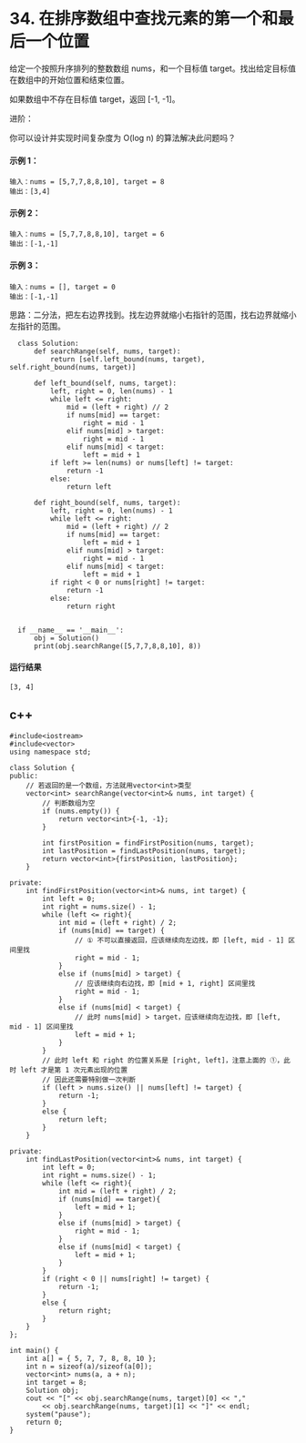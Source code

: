 # 34. 在排序数组中查找元素的第一个和最后一个位置
给定一个按照升序排列的整数数组 nums，和一个目标值 target。找出给定目标值在数组中的开始位置和结束位置。

如果数组中不存在目标值 target，返回 [-1, -1]。

进阶：

你可以设计并实现时间复杂度为 O(log n) 的算法解决此问题吗？
 

#### 示例 1：

    输入：nums = [5,7,7,8,8,10], target = 8
    输出：[3,4]
#### 示例 2：

    输入：nums = [5,7,7,8,8,10], target = 6
    输出：[-1,-1]
#### 示例 3：

    输入：nums = [], target = 0
    输出：[-1,-1]
    
思路：二分法，把左右边界找到。找左边界就缩小右指针的范围，找右边界就缩小左指针的范围。

      class Solution:
          def searchRange(self, nums, target):
              return [self.left_bound(nums, target), self.right_bound(nums, target)]

          def left_bound(self, nums, target):
              left, right = 0, len(nums) - 1
              while left <= right:
                  mid = (left + right) // 2
                  if nums[mid] == target:
                      right = mid - 1
                  elif nums[mid] > target:
                      right = mid - 1
                  elif nums[mid] < target:
                      left = mid + 1
              if left >= len(nums) or nums[left] != target:
                  return -1
              else:
                  return left

          def right_bound(self, nums, target):
              left, right = 0, len(nums) - 1
              while left <= right:
                  mid = (left + right) // 2
                  if nums[mid] == target:
                      left = mid + 1
                  elif nums[mid] > target:
                      right = mid - 1
                  elif nums[mid] < target:
                      left = mid + 1
              if right < 0 or nums[right] != target:
                  return -1
              else:
                  return right


      if __name__ == '__main__':
          obj = Solution()
          print(obj.searchRange([5,7,7,8,8,10], 8))
          
#### 运行结果
    [3, 4]

## c++
    #include<iostream>
    #include<vector>
    using namespace std;

    class Solution {
    public:
        // 若返回的是一个数组，方法就用vector<int>类型
        vector<int> searchRange(vector<int>& nums, int target) {
            // 判断数组为空
            if (nums.empty()) {
                return vector<int>{-1, -1};
            }

            int firstPosition = findFirstPosition(nums, target);
            int lastPosition = findLastPosition(nums, target);
            return vector<int>{firstPosition, lastPosition};
        }

    private:
        int findFirstPosition(vector<int>& nums, int target) {
            int left = 0;
            int right = nums.size() - 1;
            while (left <= right){
                int mid = (left + right) / 2;
                if (nums[mid] == target) {
                    // ① 不可以直接返回，应该继续向左边找，即 [left, mid - 1] 区间里找
                    right = mid - 1;
                }
                else if (nums[mid] > target) {
                    // 应该继续向右边找，即 [mid + 1, right] 区间里找
                    right = mid - 1;
                }
                else if (nums[mid] < target) {
                    // 此时 nums[mid] > target，应该继续向左边找，即 [left, mid - 1] 区间里找
                    left = mid + 1;
                }
            }
            // 此时 left 和 right 的位置关系是 [right, left]，注意上面的 ①，此时 left 才是第 1 次元素出现的位置
            // 因此还需要特别做一次判断
            if (left > nums.size() || nums[left] != target) {
                return -1;
            }
            else {
                return left;
            }
        }

    private:
        int findLastPosition(vector<int>& nums, int target) {
            int left = 0;
            int right = nums.size() - 1;
            while (left <= right){
                int mid = (left + right) / 2;
                if (nums[mid] == target){
                    left = mid + 1;
                }
                else if (nums[mid] > target) {
                    right = mid - 1;
                }
                else if (nums[mid] < target) {
                    left = mid + 1;
                }
            }
            if (right < 0 || nums[right] != target) {
                return -1;
            }
            else {
                return right;
            }
        }
    };

    int main() {
        int a[] = { 5, 7, 7, 8, 8, 10 };
        int n = sizeof(a)/sizeof(a[0]);
        vector<int> nums(a, a + n);
        int target = 8;
        Solution obj;
        cout << "[" << obj.searchRange(nums, target)[0] << "," 
            << obj.searchRange(nums, target)[1] << "]" << endl;
        system("pause");
        return 0;
    }
